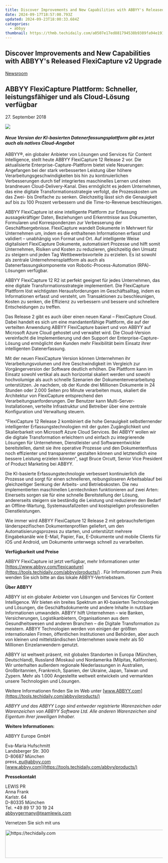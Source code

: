 ```yaml
---
title: Discover Improvements and New Capabilities with ABBYY's Released FlexiCapture v2 Upgrade
date: 2024-09-17T18:57:00.793Z
updated: 2024-09-23T18:00:33.684Z
categories:
  - abbyy
thumbnail: https://thmb.techidaily.com/a0507e17ed881794538b9389fa94e191219e441e589bdee2dcef8997d622851b.png
---
```


## Discover Improvements and New Capabilities with ABBYY's Released FlexiCapture v2 Upgrade

[Newsroom](https://tools.techidaily.com/abbyy/products/)

## ABBYY FlexiCapture Plattform: Schneller, leistungsfähiger und als Cloud-Lösung verfügbar

27\. September 2018

![](https://content.abbyy.com/-/media/project/abbyy/abbyy/branchtemplates/shutterstock_1272462163_1296-x-729.jpg?h=729&iar=0&w=1296)

#### _Neue Version der KI-basierten Datenerfassungsplattform gibt es jetzt auch als natives Cloud-Angebot_

ABBYY®, ein globaler Anbieter von Lösungen und Services für Content Intelligence, stellt heute ABBYY FlexiCapture 12 Release 2 vor. Die aktualisierte Enterprise-Capture-Plattform bietet viele Neuerungen: Angefangen bei der stark verbesserten Leistung über höhere Verarbeitungsgeschwindigkeiten bis hin zu kontinuierlichen Verbesserungen durch tief integriertes maschinelles Lernen und einen brandneuen Cloud-Delivery-Kanal. Dies ermöglicht es jedem Unternehmen, das eine digitale Transformationsstrategie verfolgt, die Prozesskosten um das Zwei- bis Dreifache zu senken. Gleichzeitig lässt sich die Genauigkeit auf bis zu 100 Prozent verbessern und die Time-to-Revenue beschleunigen.

ABBYY FlexiCapture ist eine intelligente Plattform zur Erfassung aussagekräftiger Daten, Beziehungen und Erkenntnisse aus Dokumenten, Formularen und Korrespondenzen zur Verbesserung der Geschäftsergebnisse. FlexiCapture wandelt Dokumente in Mehrwert für Unternehmen um, indem es die enthaltenen Informationen erfasst und validiert – unabhängig von Format und Ort. Auf intelligente Weise digitalisiert FlexiCapture Dokumente, automatisiert Prozesse und hilft somit Unternehmen, Risiken und Kosten zu reduzieren, gleichzeitig den Umsatz zu steigern und jeden Tag Wettbewerbsvorteile zu erzielen. Es ist sowohl als zentrale Unternehmensplattform als auch als Datenerfassungskomponente von Robotic-Process-Automation (RPA)-Lösungen verfügbar.

ABBYY FlexiCapture 12 R2 ist perfekt geeignet für jedes Unternehmen, das eine digitale Transformationsstrategie implementiert. Die FlexiCapture Plattform löst wichtigsten Herausforderungen im Geschäftsalltag, indem es Informationen erfasst und versteht, um Transaktionen zu beschleunigen, Kosten zu senken, die Effizienz zu verbessern und bessere und schnellere Entscheidungen zu treffen.

Das Release 2 gibt es auch über einen neuen Kanal – FlexiCapture Cloud. Dabei handelt es sich um eine mandantenfähige Plattform, die auf der verteilten Anwendung ABBYY FlexiCapture basiert und von ABBYY auf Microsoft Azure Cloud gehostet und verwaltet wird. Die Cloud-Version vereinfacht die Implementierung und den Support der Enterprise-Capture-Lösung und ermöglicht den Kunden mehr Flexibilität beim Einsatz ihrer intelligenten Datenerfassung.

Mit der neuen FlexiCapture Version können Unternehmen ihr Verarbeitungsvolumen und ihre Geschwindigkeit im Vergleich zur Vorgängerversion der Software deutlich erhöhen. Die Plattform kann im Einsatz sowohl vertikal als auch horizontal skaliert werden und sowohl hochvolumige als auch schnelle Szenarien der Dokumentenverarbeitung unterstützen. Je nachdem, ob der Kunde drei Millionen Dokumente in 24 Stunden oder 2.000 Seiten pro Minute verarbeiten muss, skaliert die Architektur von FlexiCapture entsprechend den Verarbeitungsanforderungen. Der Benutzer kann Multi-Server-Installationen, verteilte Infrastruktur und Betreiber über eine zentrale Konfiguration und Verwaltung steuern.

"FlexiCapture 12 Release 2 kombiniert die hohe Genauigkeit selbstlernender intelligenter Erfassungstechnologien mit der guten Zugänglichkeit und Skalierbarkeit von Microsoft Azure Cloud Services. Bei ABBYY wollen wir die digitale Transformation erleichtern und einfach zu integrierende Lösungen für Unternehmen, Dienstleister und Softwareentwickler bereitstellen, damit sie ihre operative Prozesse und den Dokumentenfluss noch effizienter und transparenter gestalten können und letztendlich eine bessere Leistung erzielen können", sagt Bruce Orcutt, Senior Vice President of Product Marketing bei ABBYY.

Die KI-basierte Erfassungstechnologie verbessert kontinuierlich die Prozesse und sorgt für einen schnelleren, reibungsloseren Arbeitsablauf bei gleichzeitiger Senkung der Arbeits- und Betriebskosten. Die neu implementierten maschinellen Lerntechniken funktionieren auf zwei Arten: Einerseits sorgen sie für eine schnelle Bereitstellung der Lösung, andererseits steigern sie beständig die Leistung und reduzieren den Bedarf an Offline-Wartung, Systemausfallzeiten und kostspieligen professionellen Dienstleistungen.

Wie immer wird ABBYY FlexiCapture 12 Release 2 mit gebrauchsfertigen länderspezifischen Dokumentenprofilen geliefert, um den Automatisierungsprozess zu starten, und unterstützt mehrere Eingabekanäle wie E-Mail, Papier, Fax, E-Dokumente und mobile Clients für iOS und Android, um Dokumente unterwegs schnell zu verarbeiten.

**Verfügbarkeit und Preise**

ABBYY FlexiCapture ist jetzt verfügbar, mehr Informationen unter [https://www.abbyy.com/flexicapture](https://tools.techidaily.com/abbyy/products/) . Für Informationen zum Preis wenden Sie sich bitte an das lokale ABBYY-Vertriebsteam.

**Über ABBYY**

ABBYY ist ein globaler Anbieter von Lösungen und Services für Content Intelligence. Wir bieten ein breites Spektrum an KI-basierten Technologien und Lösungen, die Geschäftsdokumente und andere Inhalte in nutzbare Informationen umwandeln. ABBYY hilft Unternehmen – wie Banken, Versicherungen, Logistikanbietern, Organisationen aus dem Gesundheitswesen und anderen Branchen – die Digitale Transformation zu meistern. ABBYY Technologien werden von einigen der größten internationalen Firmen, öffentlichen Institutionen und Behörden, aber auch von kleinen und mittelständischen Unternehmen sowie mehr als 50 Millionen Einzelanwendern genutzt.

ABBYY ist weltweit präsent, mit globalen Standorten in Europa (München, Deutschland), Russland (Moskau) und Nordamerika (Milpitas, Kalifornien). Wir unterhalten außerdem regionale Niederlassungen in Australien, Großbritannien, Frankreich, Spanien, der Ukraine, Japan, Taiwan und Zypern. Mehr als 1.000 Angestellte weltweit entwickeln und vermarkten unsere Technologien und Lösungen.

Weitere Informationen finden Sie im Web unter [www.ABBYY.com](https://tools.techidaily.com/abbyy/products/)

_ABBYY und das ABBYY Logo sind entweder registrierte Warenzeichen oder Warenzeichen von ABBYY Software Ltd. Alle anderen Warenzeichen sind Eigentum ihrer jeweiligen Inhaber._

  
**Weitere Informationen:**

ABBYY Europe GmbH

Eva-Maria Hufschmitt  
Landsberger Str. 300  
D-80687 München  
press\_eu@abbyy.com  
[www.abbyy.com](https://tools.techidaily.com/abbyy/products/) 

**Pressekontakt**

LEWIS PR  
Anna Frank  
Karlstr. 64  
D-80335 München  
Tel. +49 89 17 30 19 24  
[abbyygermany@teamlewis.com](https://tools.techidaily.com/abbyy/products/)

  
Vernetzen Sie sich mit uns

<ins class="adsbygoogle"
     style="display:block"
     data-ad-format="autorelaxed"
     data-ad-client="ca-pub-7571918770474297"
     data-ad-slot="1223367746"></ins>

<ins class="adsbygoogle"
     style="display:block"
     data-ad-client="ca-pub-7571918770474297"
     data-ad-slot="8358498916"
     data-ad-format="auto"
     data-full-width-responsive="true"></ins>



<!-- affiliate ads begin -->
<a href="https://ephamedtechinc.pxf.io/c/5597632/2137226/26400" target="_top" id="2137226">
  <img src="//a.impactradius-go.com/display-ad/26400-2137226" border="0" alt="https://techidaily.com" width="728" height="90"/>
</a>
<img height="0" width="0" src="https://ephamedtechinc.pxf.io/i/5597632/2137226/26400" style="position:absolute;visibility:hidden;" border="0" />
<!-- affiliate ads end -->

